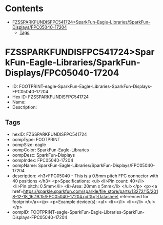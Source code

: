 



Contents
========

* [FZSSPARKFUNDISFPC541724>SparkFun-Eagle-Libraries/SparkFun-Displays/FPC05040-17204](#fzssparkfundisfpc541724sparkfun-eagle-librariessparkfun-displaysfpc05040-17204)
	* [Tags](#tags)

# FZSSPARKFUNDISFPC541724>SparkFun-Eagle-Libraries/SparkFun-Displays/FPC05040-17204

- ID: FOOTPRINT-eagle-SparkFun-Eagle-Libraries-SparkFun-Displays-FPC05040-17204
- Hex ID: FZSSPARKFUNDISFPC541724
- Name: 
- Description: 

## Tags

- hexID: FZSSPARKFUNDISFPC541724
- oompType: FOOTPRINT
- oompSize: eagle
- oompColor: SparkFun-Eagle-Libraries
- oompDesc: SparkFun-Displays
- oompIndex: FPC05040-17204
- oompName: SparkFun-Eagle-Libraries/SparkFun-Displays/FPC05040-17204
- description: &lt;h3&gt;FPC05040 - This is a 0.5mm pitch FPC connector with 40 positions &lt;/h3&gt;
&lt;p&gt;Specifications:
&lt;ul&gt;&lt;li&gt;Pin count: 40&lt;/li&gt;
&lt;li&gt;Pin pitch: 0.5mm&lt;/li&gt;
&lt;li&gt;Area: 20mm x 5mm&lt;/li&gt;
&lt;/ul&gt;&lt;/p&gt;
&lt;p&gt;&lt;a href=https://sparkle.sparkfun.com/sparkle/file_store/parts/13272/15/2018-12-18_16:19:15/FPC05040-17204.pdf&gt;Datasheet referenced for footprint&lt;/a&gt;&lt;/p&gt;
&lt;p&gt;Example device(s):
&lt;ul&gt;
&lt;li&gt;&lt;/li&gt;
&lt;li&gt;&lt;/li&gt;
&lt;/ul&gt;
&lt;/p&gt;
- oompID: FOOTPRINT-eagle-SparkFun-Eagle-Libraries-SparkFun-Displays-FPC05040-17204

